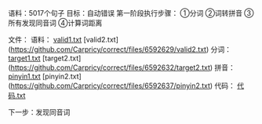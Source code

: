 语料：5017个句子
目标：自动错误
第一阶段执行步骤：
①分词
②词转拼音
③所有发现同音词
④计算词距离

文件：
语料：
[valid1.txt](https://github.com/Carpricy/correct/files/6592627/valid1.txt)
[valid2.txt] (https://github.com/Carpricy/correct/files/6592629/valid2.txt)
分词：
[target1.txt](https://github.com/Carpricy/correct/files/6592631/target1.txt)
[target2.txt] (https://github.com/Carpricy/correct/files/6592632/target2.txt)
拼音：
[pinyin1.txt](https://github.com/Carpricy/correct/files/6592634/pinyin1.txt)
[pinyin2.txt] (https://github.com/Carpricy/correct/files/6592637/pinyin2.txt)
代码：
[代码.txt](https://github.com/Carpricy/correct/files/6592641/default.txt)

下一步：发现同音词




